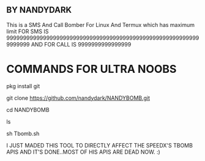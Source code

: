 ## BY NANDYDARK
This is a SMS And Call Bomber For Linux And Termux which has maximum limit FOR SMS IS 99999999999999999999999999999999999999999999999999999999999999999 AND FOR CALL IS 9999999999999999


# COMMANDS FOR ULTRA NOOBS

pkg install git

git clone https://github.com/nandydark/NANDYBOMB.git

cd NANDYBOMB

ls

sh Tbomb.sh

I JUST MADED THIS TOOL TO DIRECTLY AFFECT THE SPEEDX'S TBOMB APIS AND IT'S DONE..MOST OF HIS APIS ARE DEAD NOW. :)
